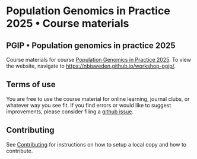 # Population Genomics in Practice 2025 • Course materials

## **PGIP • Population genomics in practice 2025**

Course materials for course [Population Genomics in Practice
2025](https://uppsala.instructure.com/courses/105981). To view the
website, navigate to <https://nbisweden.github.io/workshop-pgip/>.

## Terms of use

You are free to use the course material for online learning, journal
clubs, or whatever way you see fit. If you find errors or would like
to suggest improvements, please consider filing a [github
issue](https://github.com/NBISweden/workshop-pgip/issues).

## Contributing

See [Contributing](CONTRIBUTING.md) for instructions on how to setup a
local copy and how to contribute.
